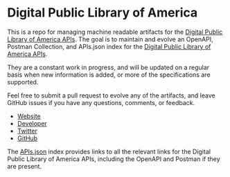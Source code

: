 # Digital Public Library of AmericaThis is a repo for managing machine readable artifacts for the [Digital Public Library of America APIs](http://dp.la/). The goal is to maintain and evolve an OpenAPI, Postman Collection, and APIs.json index for the [Digital Public Library of America APIs](http://dp.la/).They are a constant work in progress, and will be updated on a regular basis when new information is added, or more of the specifications are supported.Feel free to submit a pull request to evolve any of the artifacts, and leave GitHub issues if you have any questions, comments, or feedback.- [Website](http://dp.la/)- [Developer](http://dp.la/)- [Twitter](https://twitter.com/dpla)- [GitHub](https://github.com/dpla)The [APIs.json](https://github.com/api-evangelist/digital-public-library-of-america/blob/master/apis.json) index provides links to all the relevant links for the Digital Public Library of America APIs, including the OpenAPI and Postman if they are present.